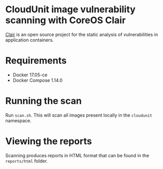 # CloudUnit image vulnerability scanning with CoreOS Clair

[Clair](https://coreos.com/clair/docs/latest/) is an open source project for the static analysis of vulnerabilities in application containers.

# Requirements

- Docker 17.05-ce
- Docker Compose 1.14.0

# Running the scan

Run `scan.sh`. This will scan all images present locally in the `cloudunit` namespace.

# Viewing the reports

Scanning produces reports in HTML format that can be found in the `reports/html` folder.

